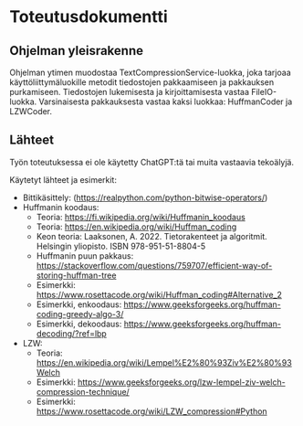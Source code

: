 # Toteutusdokumentti

## Ohjelman yleisrakenne
Ohjelman ytimen muodostaa TextCompressionService-luokka, joka tarjoaa käyttöliittymäluokille metodit tiedostojen pakkaamiseen ja pakkauksen purkamiseen. Tiedostojen lukemisesta ja kirjoittamisesta vastaa FileIO-luokka. Varsinaisesta pakkauksesta vastaa kaksi luokkaa: HuffmanCoder ja LZWCoder.

## Lähteet
Työn toteutuksessa ei ole käytetty ChatGPT:tä tai muita vastaavia tekoälyjä.

Käytetyt lähteet ja esimerkit:
- Bittikäsittely: (https://realpython.com/python-bitwise-operators/)
- Huffmanin koodaus:
    - Teoria: https://fi.wikipedia.org/wiki/Huffmanin_koodaus
    - Teoria: https://en.wikipedia.org/wiki/Huffman_coding
    - Keon teoria: Laaksonen, A. 2022. Tietorakenteet ja algoritmit. Helsingin yliopisto. ISBN 978-951-51-8804-5
    - Huffmanin puun pakkaus: https://stackoverflow.com/questions/759707/efficient-way-of-storing-huffman-tree
    - Esimerkki: https://www.rosettacode.org/wiki/Huffman_coding#Alternative_2
    - Esimerkki, enkoodaus: https://www.geeksforgeeks.org/huffman-coding-greedy-algo-3/
    - Esimerkki, dekoodaus: https://www.geeksforgeeks.org/huffman-decoding/?ref=lbp
- LZW:
    - Teoria: https://en.wikipedia.org/wiki/Lempel%E2%80%93Ziv%E2%80%93Welch
    - Esimerkki: https://www.geeksforgeeks.org/lzw-lempel-ziv-welch-compression-technique/
    - Esimerkki: https://www.rosettacode.org/wiki/LZW_compression#Python
